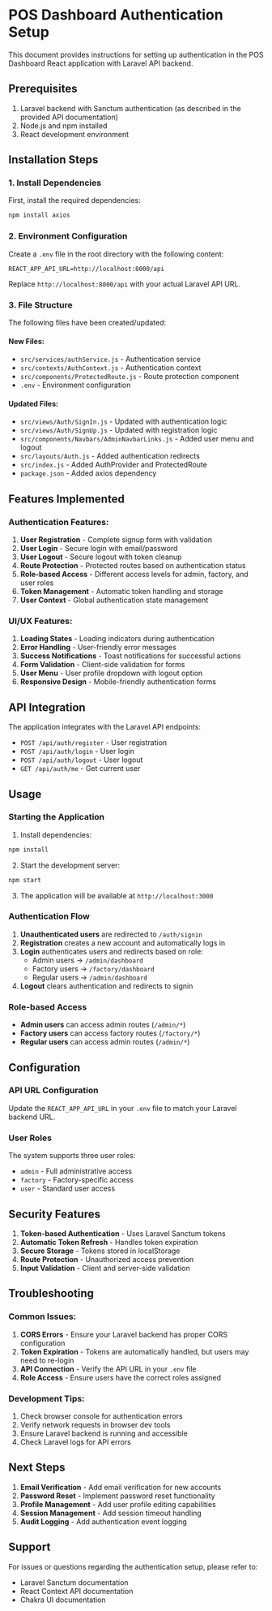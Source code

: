 # POS Dashboard Authentication Setup

This document provides instructions for setting up authentication in the POS Dashboard React application with Laravel API backend.

## Prerequisites

1. Laravel backend with Sanctum authentication (as described in the provided API documentation)
2. Node.js and npm installed
3. React development environment

## Installation Steps

### 1. Install Dependencies

First, install the required dependencies:

```bash
npm install axios
```

### 2. Environment Configuration

Create a `.env` file in the root directory with the following content:

```env
REACT_APP_API_URL=http://localhost:8000/api
```

Replace `http://localhost:8000/api` with your actual Laravel API URL.

### 3. File Structure

The following files have been created/updated:

#### New Files:
- `src/services/authService.js` - Authentication service
- `src/contexts/AuthContext.js` - Authentication context
- `src/components/ProtectedRoute.js` - Route protection component
- `.env` - Environment configuration

#### Updated Files:
- `src/views/Auth/SignIn.js` - Updated with authentication logic
- `src/views/Auth/SignUp.js` - Updated with registration logic
- `src/components/Navbars/AdminNavbarLinks.js` - Added user menu and logout
- `src/layouts/Auth.js` - Added authentication redirects
- `src/index.js` - Added AuthProvider and ProtectedRoute
- `package.json` - Added axios dependency

## Features Implemented

### Authentication Features:
1. **User Registration** - Complete signup form with validation
2. **User Login** - Secure login with email/password
3. **User Logout** - Secure logout with token cleanup
4. **Route Protection** - Protected routes based on authentication status
5. **Role-based Access** - Different access levels for admin, factory, and user roles
6. **Token Management** - Automatic token handling and storage
7. **User Context** - Global authentication state management

### UI/UX Features:
1. **Loading States** - Loading indicators during authentication
2. **Error Handling** - User-friendly error messages
3. **Success Notifications** - Toast notifications for successful actions
4. **Form Validation** - Client-side validation for forms
5. **User Menu** - User profile dropdown with logout option
6. **Responsive Design** - Mobile-friendly authentication forms

## API Integration

The application integrates with the Laravel API endpoints:

- `POST /api/auth/register` - User registration
- `POST /api/auth/login` - User login
- `POST /api/auth/logout` - User logout
- `GET /api/auth/me` - Get current user

## Usage

### Starting the Application

1. Install dependencies:
```bash
npm install
```

2. Start the development server:
```bash
npm start
```

3. The application will be available at `http://localhost:3000`

### Authentication Flow

1. **Unauthenticated users** are redirected to `/auth/signin`
2. **Registration** creates a new account and automatically logs in
3. **Login** authenticates users and redirects based on role:
   - Admin users → `/admin/dashboard`
   - Factory users → `/factory/dashboard`
   - Regular users → `/admin/dashboard`
4. **Logout** clears authentication and redirects to signin

### Role-based Access

- **Admin users** can access admin routes (`/admin/*`)
- **Factory users** can access factory routes (`/factory/*`)
- **Regular users** can access admin routes (`/admin/*`)

## Configuration

### API URL Configuration

Update the `REACT_APP_API_URL` in your `.env` file to match your Laravel backend URL.

### User Roles

The system supports three user roles:
- `admin` - Full administrative access
- `factory` - Factory-specific access
- `user` - Standard user access

## Security Features

1. **Token-based Authentication** - Uses Laravel Sanctum tokens
2. **Automatic Token Refresh** - Handles token expiration
3. **Secure Storage** - Tokens stored in localStorage
4. **Route Protection** - Unauthorized access prevention
5. **Input Validation** - Client and server-side validation

## Troubleshooting

### Common Issues:

1. **CORS Errors** - Ensure your Laravel backend has proper CORS configuration
2. **Token Expiration** - Tokens are automatically handled, but users may need to re-login
3. **API Connection** - Verify the API URL in your `.env` file
4. **Role Access** - Ensure users have the correct roles assigned

### Development Tips:

1. Check browser console for authentication errors
2. Verify network requests in browser dev tools
3. Ensure Laravel backend is running and accessible
4. Check Laravel logs for API errors

## Next Steps

1. **Email Verification** - Add email verification for new accounts
2. **Password Reset** - Implement password reset functionality
3. **Profile Management** - Add user profile editing capabilities
4. **Session Management** - Add session timeout handling
5. **Audit Logging** - Add authentication event logging

## Support

For issues or questions regarding the authentication setup, please refer to:
- Laravel Sanctum documentation
- React Context API documentation
- Chakra UI documentation
